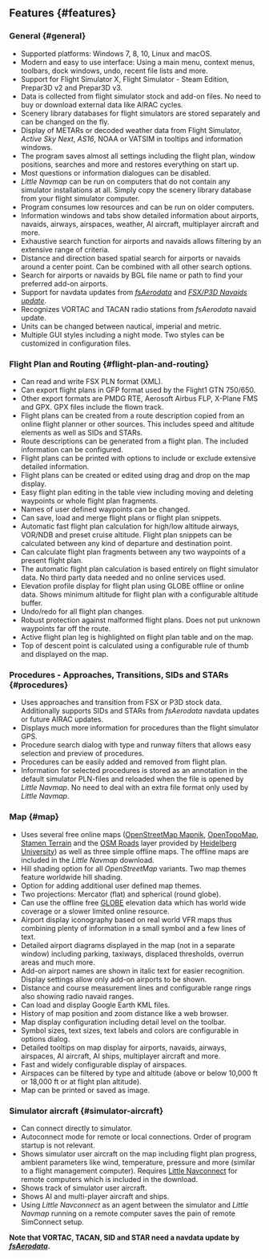 ## Features {#features}

### General {#general}

* Supported platforms: Windows 7, 8, 10, Linux and macOS.
* Modern and easy to use interface: Using a main menu, context menus, toolbars, dock windows, undo, recent file lists and more.
* Support for Flight Simulator X, Flight Simulator - Steam Edition, Prepar3D v2 and Prepar3D v3.
* Data is collected from flight simulator stock and add-on files. No need to buy or download external data like AIRAC cycles.
* Scenery library databases for flight simulators are stored separately and can be changed on the fly.
* Display of METARs or decoded weather data from Flight Simulator, _Active Sky Next_, _AS16_, NOAA or VATSIM in tooltips and information windows.
* The program saves almost all settings including the flight plan, window positions, searches and more and restores everything on start up.
* Most questions or information dialogues can be disabled.
* _Little Navmap_ can be run on computers that do not contain any simulator installations at all. Simply copy the scenery library database from your flight simulator computer.
* Program consumes low resources and can be run on older computers.
* Information windows and tabs show detailed information about airports, navaids, airways, airspaces, weather, AI aircraft, multiplayer aircraft and more.
* Exhaustive search function for airports and navaids allows filtering by an extensive range of criteria.
* Distance and direction based spatial search for airports or navaids around a center point. Can be combined with all other search options.
* Search for airports or navaids by BGL file name or path to find your preferred add-on airports.
* Support for navdata updates from [_fsAerodata_](https://www.fsaerodata.com) and [_FSX/P3D Navaids update_](http://www.aero.sors.fr/navaids3.html).
* Recognizes VORTAC and TACAN radio stations from _fsAerodata_ navaid update.
* Units can be changed between nautical, imperial and metric.
* Multiple GUI styles including a night mode. Two styles can be customized in configuration files.

### Flight Plan and Routing {#flight-plan-and-routing}

* Can read and write FSX PLN format \(XML\).
* Can export flight plans in GFP format used by the Flight1 GTN 750/650.
* Other export formats are PMDG RTE, Aerosoft Airbus FLP, X-Plane FMS and GPX. GPX files include the flown track.
* Flight plans can be created from a route description copied from an online flight planner or other sources. This includes speed and altitude elements as well as SIDs and STARs.
* Route descriptions can be generated from a flight plan. The included information can be configured.
* Flight plans can be printed with options to include or exclude extensive detailed information.
* Flight plans can be created or edited using drag and drop on the map display.
* Easy flight plan editing in the table view including moving and deleting waypoints or whole flight plan fragments.
* Names of user defined waypoints can be changed.
* Can save, load and merge flight plans or flight plan snippets.
* Automatic fast flight plan calculation for high/low altitude airways, VOR/NDB and preset cruise altitude. Flight plan snippets can be calculated between any kind of departure and destination point.
* Can calculate flight plan fragments between any two waypoints of a present flight plan.
* The automatic flight plan calculation is based entirely on flight simulator data. No third party data needed and no online services used.
* Elevation profile display for flight plan using GLOBE offline or online data. Shows minimum altitude for flight plan with a configurable altitude buffer.
* Undo/redo for all flight plan changes.
* Robust protection against malformed flight plans. Does not put unknown waypoints far off the route.
* Active flight plan leg is highlighted on flight plan table and on the map.
* Top of descent point is calculated using a configurable rule of thumb and displayed on the map.

### Procedures - Approaches, Transitions, SIDs and STARs {#procedures}

* Uses approaches and transition from FSX or P3D stock data. Additionally supports SIDs and STARs from _fsAerodata_ navdata updates or future AIRAC updates.
* Displays much more information for procedures than the flight simulator GPS.
* Procedure search dialog with type and runway filters that allows easy selection and preview of procedures.
* Procedures can be easily added and removed from flight plan.
* Information for selected procedures is stored as an annotation in the default simulator PLN-files and reloaded when the file is opened by _Little Navmap_. No need to deal with an extra file format only used by _Little Navmap_.

### Map {#map}

* Uses several free online maps \([OpenStreetMap Mapnik](http://www.openstreetmap.org), [OpenTopoMap](http://www.opentopomap.org), [Stamen Terrain](http://maps.stamen.com) and the [OSM Roads](http://korona.geog.uni-heidelberg.de) layer provided by [Heidelberg University](http://giscience.uni-hd.de/)\) as well as three simple offline maps. The offline maps are included in the _Little Navmap_ download.
* Hill shading option for all _OpenStreetMap_ variants. Two map themes feature worldwide hill shading.
* Option for adding additional user defined map themes.
* Two projections: Mercator \(flat\) and spherical \(round globe\).
* Can use the offline free [GLOBE](https://ngdc.noaa.gov/mgg/topo/globe.html) elevation data which has world wide coverage or a slower limited online resource.
* Airport display iconography based on real world VFR maps thus combining plenty of information in a small symbol and a few lines of text.
* Detailed airport diagrams displayed in the map \(not in a separate window\) including parking, taxiways, displaced thresholds, overrun areas and much more.
* Add-on airport names are shown in italic text for easier recognition. Display settings allow only add-on airports to be shown.
* Distance and course measurement lines and configurable range rings also showing radio navaid ranges.
* Can load and display Google Earth KML files.
* History of map position and zoom distance like a web browser.
* Map display configuration including detail level on the toolbar.
* Symbol sizes, text sizes, text labels and colors are configurable in options dialog.
* Detailed tooltips on map display for airports, navaids, airways, airspaces, AI aircraft, AI ships, multiplayer aircraft and more.
* Fast and widely configurable display of airspaces.
* Airspaces can be filtered by type and altitude \(above or below 10,000 ft or 18,000 ft or at flight plan altitude\).
* Map can be printed or saved as image.

### Simulator aircraft {#simulator-aircraft}

* Can connect directly to simulator.
* Autoconnect mode for remote or local connections. Order of program startup is not relevant.
* Shows simulator user aircraft on the map including flight plan progress, ambient parameters like wind, temperature, pressure and more \(similar to a flight management computer\). Requires [Little Navconnect](https://albar965.github.io/littlenavconnect.html) for remote computers which is included in the download.
* Shows track of simulator user aircraft.
* Shows AI and multi-player aircraft and ships.
* Using _Little Navconnect_ as an agent between the simulator and _Little Navmap_ running on a remote computer saves the pain of remote SimConnect setup.

**Note that VORTAC, TACAN, SID and STAR need a navdata update by [_fsAerodata_](https://www.fsaerodata.com).**

